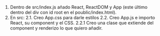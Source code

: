 1. Dentro de src/index.js añado React, ReactDOM y App (este último dentro del div con id root en el poublic/index.html).
2. En src:
2.1. Creo App.css para darle estilos
2.2. Creo App.js e importo React, su component y el CSS.
2.2.1 Creo una clase que extiende del component y renderizo lo que quiero añadir.